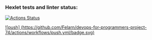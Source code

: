 ### Hexlet tests and linter status:

[![Actions Status](https://github.com/Felarn/devops-for-programmers-project-74/actions/workflows/hexlet-check.yml/badge.svg)](https://github.com/Felarn/devops-for-programmers-project-74/actions)

[![push] (https://github.com/Felarn/devops-for-programmers-project-74/actions/workflows/push.yml/badge.svg)](https://github.com/Felarn/devops-for-programmers-project-74/actions/workflows/push.yml)
